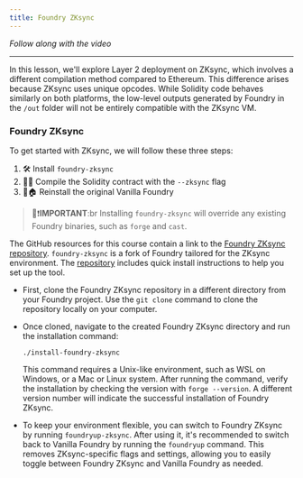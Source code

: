 ```yaml
---
title: Foundry ZKsync
---
```


_Follow along with the video_

---

In this lesson, we'll explore Layer 2 deployment on ZKsync, which involves a different compilation method compared to Ethereum. This difference arises because ZKsync uses unique opcodes. While Solidity code behaves similarly on both platforms, the low-level outputs generated by Foundry in the `/out` folder will not be entirely compatible with the ZKsync VM.

### Foundry ZKsync

To get started with ZKsync, we will follow these three steps:

1. 🛠️ Install `foundry-zksync`
2. 🧑‍💻 Compile the Solidity contract with the `--zksync` flag
3. 🔄🏠 Reinstall the original Vanilla Foundry

> 👀❗**IMPORTANT**:br
> Installing `foundry-zksync` will override any existing Foundry binaries, such as `forge` and `cast`.

The GitHub resources for this course contain a link to the [Foundry ZKsync repository](https://github.com/Cyfrin/foundry-full-course-cu?tab=readme-ov-file#compiling-to-zksync-in-foundry-zksync). `foundry-zksync` is a fork of Foundry tailored for the ZKsync environment. The [repository](https://github.com/matter-labs/foundry-zksync) includes quick install instructions to help you set up the tool.

- First, clone the Foundry ZKsync repository in a different directory from your Foundry project. Use the `git clone` command to clone the repository locally on your computer.

- Once cloned, navigate to the created Foundry ZKsync directory and run the installation command:

  ```
  ./install-foundry-zksync
  ```

  This command requires a Unix-like environment, such as WSL on Windows, or a Mac or Linux system. After running the command, verify the installation by checking the version with `forge --version`. A different version number will indicate the successful installation of Foundry ZKsync.

- To keep your environment flexible, you can switch to Foundry ZKsync by running `foundryup-zksync`. After using it, it's recommended to switch back to Vanilla Foundry by running the `foundryup` command. This removes ZKsync-specific flags and settings, allowing you to easily toggle between Foundry ZKsync and Vanilla Foundry as needed.
